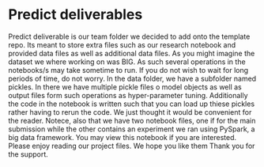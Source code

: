 # Predict deliverables

Predict deliverable is our team folder we decided to add onto the template repo. Its meant to store extra files such as our research notebook and provided data files as well as additional data files. As you might imagine the dataset we where working on was BIG. As such several operations in the notebooks/s may take sometime to run. If you do not wish to wait for long periods of time, do not worry. In the data folder, we have a subfolder named pickles. In there we have multiple pickle files o model objects as well as output files form such operations as hyper-parameter tuning. Additionally the code in the notebook is written such that you can load up thiese pickles rather having to rerun the code. We just thought it would be convenient for the reader. Notece, also that we have two notebook files, one if for the main submission while the other contains an experiment we ran using PySpark, a big data framework. You may view this notebook if you are interested. Please enjoy reading our project files. We hope you like them Thank you for the support.